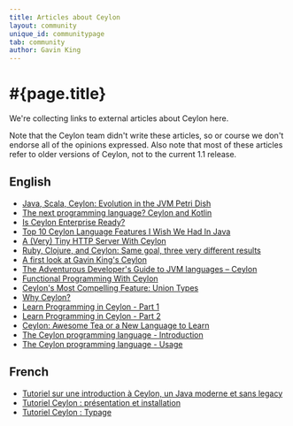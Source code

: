 ```yaml
---
title: Articles about Ceylon
layout: community
unique_id: communitypage
tab: community
author: Gavin King
---
```

# #{page.title}

We're collecting links to external articles about Ceylon here.

Note that the Ceylon team didn't write these articles, so or
course we don't endorse all of the opinions expressed. Also 
note that most of these articles refer to older versions of
Ceylon, not to the current 1.1 release.

## English

- [Java, Scala, Ceylon: Evolution in the JVM Petri Dish](http://www.dzone.com/articles/java-scala-ceylon-evolution)
- [The next programming language? Ceylon and Kotlin](http://tryge.com/2013/12/13/ceylon-and-kotlin/)
- [Is Ceylon Enterprise Ready?](http://java.dzone.com/articles/ceylon-enterprise-ready)
- [Top 10 Ceylon Language Features I Wish We Had In Java](http://blog.jooq.org/2013/12/03/top-10-ceylon-language-features-i-wish-we-had-in-java/)
- [A (Very) Tiny HTTP Server With Ceylon](https://medium.com/@eldermael/a-very-tiny-http-server-with-ceylon-b7c6f56c0a16)
- [Ruby, Clojure, and Ceylon: Same goal, three very different results](http://www.infoworld.com/article/2615818/development-environments/ruby--clojure--and-ceylon--same-goal--three-very-different-results.html)
- [A first look at Gavin King's Ceylon](http://www.infoworld.com/article/2614466/application-development/a-first-look-at-gavin-king-s-ceylon.html)
- [The Adventurous Developer's Guide to JVM languages – Ceylon](http://zeroturnaround.com/rebellabs/the-adventurous-developers-guide-to-jvm-languages-ceylon/)
- [Functional Programming With Ceylon](http://ldegruchy.blogspot.com.es/2015/01/functional-programming-with-ceylon.html)
- [Ceylon's Most Compelling Feature: Union Types](http://ldegruchy.blogspot.com.es/2014/11/ceylons-most-compelling-feature-union.html)
- [Why Ceylon?](http://ldegruchy.blogspot.com.es/2014/07/why-ceylon.html)
- [Learn Programming in Ceylon - Part 1](http://renatoathaydes.github.io/Learn-Programming-In-Ceylon-Part-1/)
- [Learn Programming in Ceylon - Part 2](http://renatoathaydes.github.io/Learn-Programming-In-Ceylon-Part-2/)
- [Ceylon: Awesome Tea or a New Language to Learn](https://blog.openshift.com/ceylon-awesome-tea-or-a-new-language-to-learn/)
- [The Ceylon programming language - Introduction](http://taiar.github.io/log/2015/10/09/ceylon-programming-language.html)
- [The Ceylon programming language - Usage](http://taiar.github.io/log/2015/10/23/ceylon-programming-language-usage.html)

## French

- [Tutoriel sur une introduction à Ceylon, un Java moderne et sans legacy](http://arolla.developpez.com/tutoriels/ceylon/introduction/)
- [Tutoriel Ceylon : présentation et installation](http://lmauzaize.developpez.com/tutoriels/ceylon/presentation/)
- [Tutoriel Ceylon : Typage](http://lmauzaize.developpez.com/tutoriels/ceylon/typage/)
